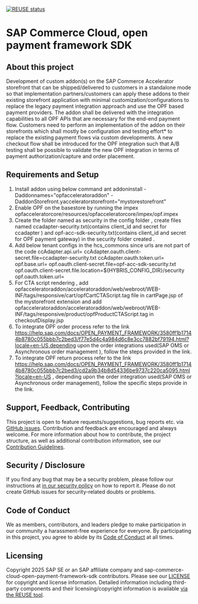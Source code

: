[![REUSE status](https://api.reuse.software/badge/github.com/SAP/sap-commerce-cloud-open-payment-framework-sdk)](https://api.reuse.software/info/github.com/SAP/sap-commerce-cloud-open-payment-framework-sdk)

# SAP Commerce Cloud, open payment framework SDK

## About this project

Development of custom addon(s) on the SAP Commerce Accelerator storefront that can be shipped/delivered to customers in a standalone mode so that implementation partners/customers can apply these addons to their existing storefront application with minimal customization/configurations to replace the legacy payment integration approach and use the OPF based payment providers. The addon shall be delivered with the integration capabilities to all OPF APIs that are necessary for the end-end payment flow. Customers need to perform an implementation of the addon on their storefronts which shall mostly be configuration and testing effort* to replace the existing payment flows via custom developments. A new checkout flow shall be introduced for the OPF integration such that A/B testing shall be possible to validate the new OPF integration in terms of payment authorization/capture and order placement.

## Requirements and Setup
1. Install addon using below command
    ant addoninstall -Daddonnames="opfacceleratoraddon" -DaddonStorefront.yacceleratorstorefront="mystorestorefront"
2. Enable OPF on the basestore by running the impex opfacceleratorcore/resources/opfacceleratorcore/impex/opf.impex
3. Create the folder named as security in the config folder , create files named ccadapter-security.txt(contains client_id and secret for ccadapter ) and opf-acc-sdk-security.txt(contains client_id and secret for OPF payment gateway) in the security folder created .
4. Add below tenant configs in the hcs_commons since urls are not part of the code
     ccAdapter.api.url=
     ccAdapter.oauth.client-secret.file=ccadapter-security.txt
     ccAdapter.oauth.token.url=
     opf.base.url=
     opf.oauth.client-secret.file=opf-acc-sdk-security.txt
     opf.oauth.client-secret.file.location=${HYBRIS_CONFIG_DIR}/security
     opf.oauth.token.url=
5. For CTA script rendering , add opfacceleratoraddon/acceleratoraddon/web/webroot/WEB-INF/tags/responsive/cart/opfCartCTAScript.tag file in cartPage.jsp of the mystorefront extension and add    opfacceleratoraddon/acceleratoraddon/web/webroot/WEB-INF/tags/responsive/product/opfProductCTAScript.tag in checkoutDisplay.jsp
6. To integrate OPF order process refer to the link https://help.sap.com/docs/OPEN_PAYMENT_FRAMEWORK/3580ff1b17144b8780c055bbb7c2bed3/f77e5d4c4a984d6c8e3cc7882bf79194.html?locale=en-US,depending upon the order       integrations used(SAP OMS or Asynchronous order management ), follow the steps provided in the link.
7. To integrate OPF return process refer to the link https://help.sap.com/docs/OPEN_PAYMENT_FRAMEWORK/3580ff1b17144b8780c055bbb7c2bed3/cd2a9b34b8d54336be9737c220ca5095.html?locale=en-US , depending upon the order integration used(SAP   OMS or Asynchronous order management), follow the specific steps provide in the link.
## Support, Feedback, Contributing

This project is open to feature requests/suggestions, bug reports etc. via [GitHub issues](https://github.com/SAP/sap-commerce-cloud-open-payment-framework-sdk/issues). Contribution and feedback are encouraged and always welcome. For more information about how to contribute, the project structure, as well as additional contribution information, see our [Contribution Guidelines](CONTRIBUTING.md).

## Security / Disclosure
If you find any bug that may be a security problem, please follow our instructions at [in our security policy](https://github.com/SAP/sap-commerce-cloud-open-payment-framework-sdk/security/policy) on how to report it. Please do not create GitHub issues for security-related doubts or problems.

## Code of Conduct

We as members, contributors, and leaders pledge to make participation in our community a harassment-free experience for everyone. By participating in this project, you agree to abide by its [Code of Conduct](https://github.com/SAP/.github/blob/main/CODE_OF_CONDUCT.md) at all times.

## Licensing

Copyright 2025 SAP SE or an SAP affiliate company and sap-commerce-cloud-open-payment-framework-sdk contributors. Please see our [LICENSE](LICENSE) for copyright and license information. Detailed information including third-party components and their licensing/copyright information is available [via the REUSE tool](https://api.reuse.software/info/github.com/SAP/sap-commerce-cloud-open-payment-framework-sdk).
